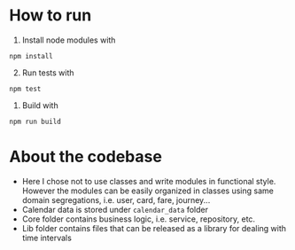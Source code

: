 # How to run

1. Install node modules with
```
npm install
```

2. Run tests with 
```
npm test
```

1. Build with
```
npm run build
```


# About the codebase

- Here I chose not to use classes and write modules in functional style. However the modules can be easily organized in classes using same domain segregations, i.e. user, card, fare, journey...
- Calendar data is stored under `calendar_data` folder
- Core folder contains business logic, i.e. service, repository, etc.
- Lib folder contains files that can be released as a library for dealing with time intervals

